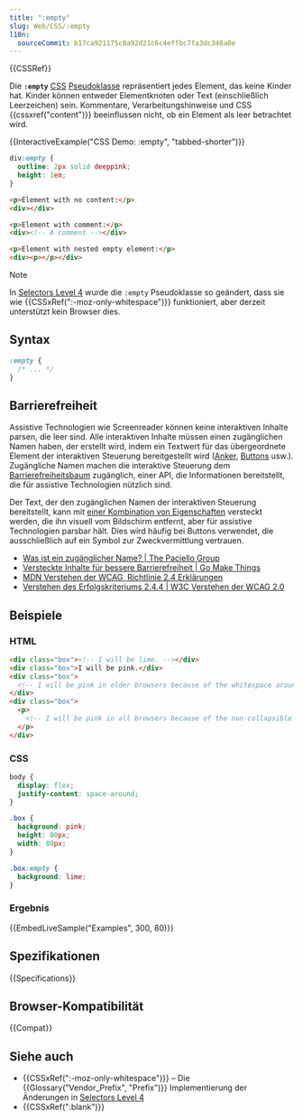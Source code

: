 ```yaml
---
title: ":empty"
slug: Web/CSS/:empty
l10n:
  sourceCommit: b17ca921175c0a92d21c6c4effbc7fa3dc348a8e
---
```


{{CSSRef}}

Die **`:empty`** [CSS](/de/docs/Web/CSS) [Pseudoklasse](/de/docs/Web/CSS/Pseudo-classes) repräsentiert jedes Element, das keine Kinder hat. Kinder können entweder Elementknoten oder Text (einschließlich Leerzeichen) sein. Kommentare, Verarbeitungshinweise und CSS {{cssxref("content")}} beeinflussen nicht, ob ein Element als leer betrachtet wird.

{{InteractiveExample("CSS Demo: :empty", "tabbed-shorter")}}

```css interactive-example
div:empty {
  outline: 2px solid deeppink;
  height: 1em;
}
```

```html interactive-example
<p>Element with no content:</p>
<div></div>

<p>Element with comment:</p>
<div><!-- A comment --></div>

<p>Element with nested empty element:</p>
<div><p></p></div>
```

> [!NOTE]
> In [Selectors Level 4](https://drafts.csswg.org/selectors-4/#the-empty-pseudo) wurde die `:empty` Pseudoklasse so geändert, dass sie wie {{CSSxRef(":-moz-only-whitespace")}} funktioniert, aber derzeit unterstützt kein Browser dies.

## Syntax

```css
:empty {
  /* ... */
}
```

## Barrierefreiheit

Assistive Technologien wie Screenreader können keine interaktiven Inhalte parsen, die leer sind. Alle interaktiven Inhalte müssen einen zugänglichen Namen haben, der erstellt wird, indem ein Textwert für das übergeordnete Element der interaktiven Steuerung bereitgestellt wird ([Anker](/de/docs/Web/HTML/Element/a), [Buttons](/de/docs/Web/HTML/Element/button) usw.). Zugängliche Namen machen die interaktive Steuerung dem [Barrierefreiheitsbaum](/de/docs/Learn_web_development/Core/Accessibility/What_is_accessibility#accessibility_apis) zugänglich, einer API, die Informationen bereitstellt, die für assistive Technologien nützlich sind.

Der Text, der den zugänglichen Namen der interaktiven Steuerung bereitstellt, kann mit [einer Kombination von Eigenschaften](https://gomakethings.com/hidden-content-for-better-a11y/#hiding-the-link) versteckt werden, die ihn visuell vom Bildschirm entfernt, aber für assistive Technologien parsbar hält. Dies wird häufig bei Buttons verwendet, die ausschließlich auf ein Symbol zur Zweckvermittlung vertrauen.

- [Was ist ein zugänglicher Name? | The Paciello Group](https://www.tpgi.com/what-is-an-accessible-name/)
- [Versteckte Inhalte für bessere Barrierefreiheit | Go Make Things](https://gomakethings.com/hidden-content-for-better-a11y/)
- [MDN Verstehen der WCAG, Richtlinie 2.4 Erklärungen](/de/docs/Web/Accessibility/Guides/Understanding_WCAG/Operable#guideline_2.4_%e2%80%94_navigable_provide_ways_to_help_users_navigate_find_content_and_determine_where_they_are)
- [Verstehen des Erfolgskriteriums 2.4.4 | W3C Verstehen der WCAG 2.0](https://www.w3.org/TR/UNDERSTANDING-WCAG20/navigation-mechanisms-refs.html)

## Beispiele

### HTML

```html
<div class="box"><!-- I will be lime. --></div>
<div class="box">I will be pink.</div>
<div class="box">
  <!-- I will be pink in older browsers because of the whitespace around this comment. -->
</div>
<div class="box">
  <p>
    <!-- I will be pink in all browsers because of the non-collapsible whitespace and elements around this comment. -->
  </p>
</div>
```

### CSS

```css hidden
body {
  display: flex;
  justify-content: space-around;
}
```

```css
.box {
  background: pink;
  height: 80px;
  width: 80px;
}

.box:empty {
  background: lime;
}
```

### Ergebnis

{{EmbedLiveSample("Examples", 300, 80)}}

## Spezifikationen

{{Specifications}}

## Browser-Kompatibilität

{{Compat}}

## Siehe auch

- {{CSSxRef(":-moz-only-whitespace")}} – Die {{Glossary("Vendor_Prefix", "Prefix")}} Implementierung der Änderungen in [Selectors Level 4](https://drafts.csswg.org/selectors-4/#the-empty-pseudo)
- {{CSSxRef(":blank")}}

